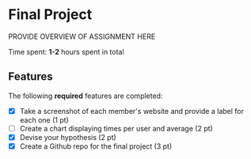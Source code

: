 # Final Project

PROVIDE OVERVIEW OF ASSIGNMENT HERE

Time spent: **1-2** hours spent in total

## Features

The following **required** features are completed:

- [X] Take a screenshot of each member's website and provide a label for each one (1 pt)
- [ ] Create a chart displaying times per user and average (2 pt)
- [X] Devise your hypothesis (2 pt)
- [X] Create a Github repo for the final project (3 pt)
